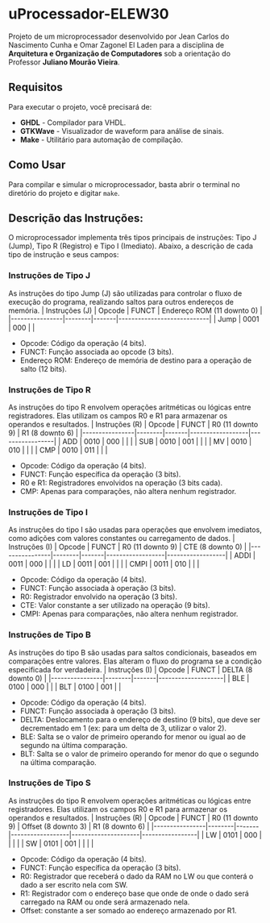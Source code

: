 # uProcessador-ELEW30

Projeto de um microprocessador desenvolvido por Jean Carlos do Nascimento Cunha e Omar Zagonel El Laden para a disciplina de **Arquitetura e Organização de Computadores** sob a orientação do Professor **Juliano Mourão Vieira**.

## Requisitos

Para executar o projeto, você precisará de:

- **GHDL** - Compilador para VHDL.
- **GTKWave** - Visualizador de waveform para análise de sinais.
- **Make** - Utilitário para automação de compilação.

## Como Usar

Para compilar e simular o microprocessador, basta abrir o terminal no diretório do projeto e digitar `make`. 

## Descrição das Instruções:
O microprocessador implementa três tipos principais de instruções: Tipo J (Jump), Tipo R (Registro) e Tipo I (Imediato). Abaixo, a descrição de cada tipo de instrução e seus campos:
### Instruções de Tipo J
As instruções do tipo Jump (J) são utilizadas para controlar o fluxo de execução do programa, realizando saltos para outros endereços de memória.
| Instruções (J) | Opcode | FUNCT | Endereço ROM (11 downto 0) |
|----------------|--------|-------|----------------------------|
| Jump           | 0001   | 000   |                            |
* Opcode: Código da operação (4 bits).
* FUNCT: Função associada ao opcode (3 bits).
* Endereço ROM: Endereço de memória de destino para a operação de salto (12 bits).
### Instruções de Tipo R
As instruções do tipo R envolvem operações aritméticas ou lógicas entre registradores. Elas utilizam os campos R0 e R1 para armazenar os operandos e resultados.
| Instruções (R) | Opcode | FUNCT | R0 (11 downto 9) | R1 (8 downto 6) |
|----------------|--------|-------|------------------|-----------------|
| ADD            | 0010   | 000   |                  |                 |
| SUB            | 0010   | 001   |                  |                 |
| MV             | 0010   | 010   |                  |                 |
| CMP            | 0010   | 011   |                  |                 |
* Opcode: Código da operação (4 bits).
* FUNCT: Função específica da operação (3 bits).
* R0 e R1: Registradores envolvidos na operação (3 bits cada).
* CMP: Apenas para comparações, não altera nenhum registrador.
### Instruções de Tipo I
As instruções do tipo I são usadas para operações que envolvem imediatos, como adições com valores constantes ou carregamento de dados.
| Instruções (I) | Opcode | FUNCT | R0 (11 downto 9) | CTE (8 downto 0) |
|----------------|--------|-------|------------------|------------------|
| ADDI           | 0011   | 000   |                  |                  |
| LD             | 0011   | 001   |                  |                  |
| CMPI           | 0011   | 010   |                  |                  |
* Opcode: Código da operação (4 bits).
* FUNCT: Função associada à operação (3 bits).
* R0: Registrador envolvido na operação (3 bits).
* CTE: Valor constante a ser utilizado na operação (9 bits).
* CMPI: Apenas para comparações, não altera nenhum registrador.
### Instruções de Tipo B
As instruções do tipo B são usadas para saltos condicionais, baseados em comparações entre valores. Elas alteram o fluxo do programa se a condição especificada for verdadeira.
| Instruções (I) | Opcode | FUNCT | DELTA (8 downto 0) |
|----------------|--------|-------|--------------------|
| BLE            | 0100   | 000   |                    |
| BLT            | 0100   | 001   |                    |    
* Opcode: Código da operação (4 bits).
* FUNCT: Função associada à operação (3 bits).
* DELTA: Deslocamento para o endereço de destino (9 bits), que deve ser decrementado em 1 (ex: para um delta de 3, utilizar o valor 2).
* BLE: Salta se o valor de primeiro operando for menor ou igual ao de segundo na última comparação.
* BLT: Salta se o valor de primeiro operando for menor do que o segundo na última comparação.
### Instruções de Tipo S
As instruções do tipo R envolvem operações aritméticas ou lógicas entre registradores. Elas utilizam os campos R0 e R1 para armazenar os operandos e resultados.
| Instruções (R) | Opcode | FUNCT | R0 (11 downto 9) | Offset (8 downto 3) | R1 (8 downto 6) |
|----------------|--------|-------|------------------|---------------------|-----------------|
| LW             | 0101   | 000   |                  |                     |                 |
| SW             | 0101   | 001   |                  |                     |                 |
* Opcode: Código da operação (4 bits).
* FUNCT: Função específica da operação (3 bits).
* R0: Registrador que receberá o dado da RAM no LW ou que conterá o dado a ser escrito nela com SW.
* R1: Registrador com o endereço base que onde de onde o dado será carregado na RAM ou onde será armazenado nela.
* Offset: constante a ser somado ao endereço armazenado por R1.